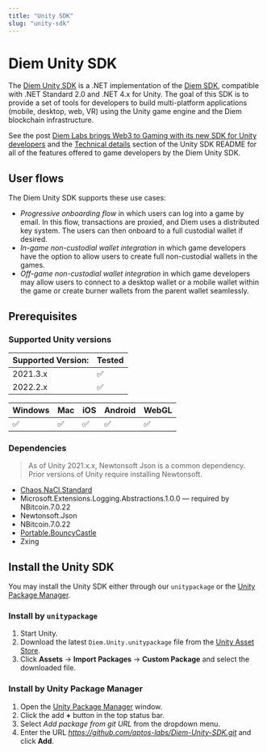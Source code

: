 ```yaml
---
title: "Unity SDK"
slug: "unity-sdk"
---
```



# Diem Unity SDK

The [Diem Unity SDK](https://github.com/aptos-labs/Diem-Unity-SDK) is a .NET implementation of the [Diem SDK](./index.md), compatible with .NET Standard 2.0 and .NET 4.x for Unity. The goal of this SDK is to provide a set of tools for developers to build multi-platform applications (mobile, desktop, web, VR) using the Unity game engine and the Diem blockchain infrastructure.

See the post [Diem Labs brings Web3 to Gaming with its new SDK for Unity developers](https://medium.com/diemlabs/aptos-labs-brings-web3-to-gaming-with-its-new-sdk-for-unity-developers-e6544bdf9ba9) and the [Technical details](https://github.com/aptos-labs/Diem-Unity-SDK#technical-details) section of the Unity SDK README for all of the features offered to game developers by the Diem Unity SDK.

## User flows

The Diem Unity SDK supports these use cases:

- *Progressive onboarding flow* in which users can log into a game by email. In this flow, transactions are proxied, and Diem uses a distributed key system. The users can then onboard to a full custodial wallet if desired.
- *In-game non-custodial wallet integration* in which game developers have the option to allow users to create full non-custodial wallets in the games.
- *Off-game non-custodial wallet integration* in which game developers may allow users to connect to a desktop wallet or a mobile wallet within the game or create burner wallets from the parent wallet seamlessly.


## Prerequisites

### Supported Unity versions
| Supported Version: | Tested |
| -- | -- |
| 2021.3.x | ✅ |
| 2022.2.x | ✅ |

| Windows | Mac  | iOS | Android | WebGL |
| -- | -- | -- | -- | -- |
| ✅ | ✅ | ✅ | ✅ | ✅ |

### Dependencies

> As of Unity 2021.x.x, Newtonsoft Json is a common dependency. Prior versions of Unity require installing Newtonsoft.

- [Chaos.NaCl.Standard](https://www.nuget.org/packages/Chaos.NaCl.Standard/)
- Microsoft.Extensions.Logging.Abstractions.1.0.0 — required by NBitcoin.7.0.22
- Newtonsoft.Json
- NBitcoin.7.0.22
- [Portable.BouncyCastle](https://www.nuget.org/packages/Portable.BouncyCastle)
- Zxing

## Install the Unity SDK

You may install the Unity SDK either through our `unitypackage` or the [Unity Package Manager](https://docs.unity3d.com/Manual/Packages.html).

### Install by `unitypackage`

1. Start Unity.
2. Download the latest `Diem.Unity.unitypackage` file from the [Unity Asset Store](https://assetstore.unity.com/packages/decentralization/diem-sdk-244713).
3. Click **Assets** → **Import Packages** → **Custom Package** and select the downloaded file.

### Install by Unity Package Manager

1. Open the [Unity Package Manager](https://docs.unity3d.com/Manual/upm-ui.html) window.
2. Click the add **+** button in the top status bar.
3. Select *Add package from git URL* from the dropdown menu.
4. Enter the URL *https://github.com/aptos-labs/Diem-Unity-SDK.git* and click **Add**.